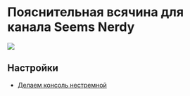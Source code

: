 # Пояснительная всячина для канала Seems Nerdy

[![](https://img.shields.io/badge/youtube-seems%2Fnerdy-red?style=plastic&logo=youtube)](https://www.youtube.com/channel/UCA7ymlAF32Up8VKeDVv9uQw)

## Настройки
- [Делаем консоль нестремной](/Setting%20Up%20The%20Console/README.md)
